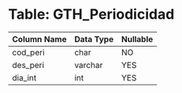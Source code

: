 # Table: GTH_Periodicidad

| Column Name | Data Type | Nullable |
|-------------|-----------|----------|
| cod_peri | char | NO |
| des_peri | varchar | YES |
| dia_int | int | YES |
